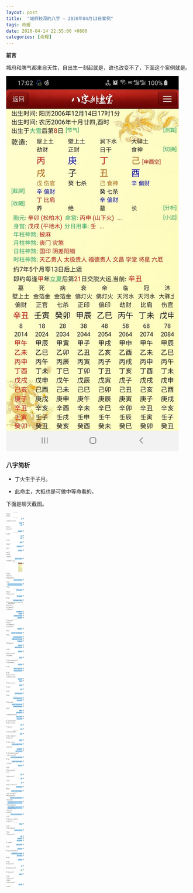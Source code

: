 ```yaml
---
layout: post
title:  "城府较深的八字 — 2020年04月13日案例"
tags: 命理
date: 2020-04-14 22:55:00 +0800
categories: [命理] 
---
```


**前言**

城府和脾气都来自天性，自出生一刻起就是，谁也改变不了，下面这个案例就是。

![01](/img/2020-04-14-bazi-bingxu/bz2006.jpg)

### 八字简析

- 丁火生于子月。

- 此命主，大抵也是可做中等命看的。

下面是聊天截图。

![00](/img/2020-04-14-bazi-bingxu/bz.jpg)
